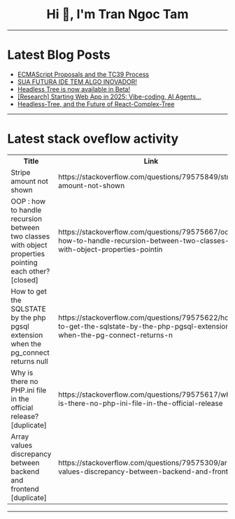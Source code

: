 <h1 align="center">Hi 👋, I'm Tran Ngoc Tam</h1>

---

# Latest Blog Posts 
<!-- BLOG-POST-LIST:START -->
- [ECMAScript Proposals and the TC39 Process](https://dev.to/omriluz1/ecmascript-proposals-and-the-tc39-process-1p4k)
- [SUA FUTURA IDE TEM ALGO INOVADOR!](https://dev.to/notmadebyahuman/sua-futura-ide-tem-algo-inovador-c35)
- [Headless Tree is now available in Beta!](https://dev.to/lukasbach/headless-tree-is-now-available-in-beta-j62)
- [[Research] Starting Web App in 2025: Vibe-coding, AI Agents…](https://dev.to/alesiasirotka/research-starting-web-app-in-2025-vibe-coding-ai-agents-5p8)
- [Headless-Tree, and the Future of React-Complex-Tree](https://dev.to/lukasbach/headless-tree-and-the-future-of-react-complex-tree-33j5)
<!-- BLOG-POST-LIST:END -->

---

# Latest stack oveflow activity
<table>
  <tr><th>Title</th><th>Link</th></tr>
  <!-- STACKOVERFLOW:START --><tr><td>Stripe amount not shown</td><td>https://stackoverflow.com/questions/79575849/stripe-amount-not-shown</td></tr><tr><td>OOP : how to handle recursion between two classes with object properties pointing each other? [closed]</td><td>https://stackoverflow.com/questions/79575667/oop-how-to-handle-recursion-between-two-classes-with-object-properties-pointin</td></tr><tr><td>How to get the SQLSTATE by the php pgsql extension when the pg_connect returns null</td><td>https://stackoverflow.com/questions/79575622/how-to-get-the-sqlstate-by-the-php-pgsql-extension-when-the-pg-connect-returns-n</td></tr><tr><td>Why is there no PHP.ini file in the official release? [duplicate]</td><td>https://stackoverflow.com/questions/79575617/why-is-there-no-php-ini-file-in-the-official-release</td></tr><tr><td>Array values discrepancy between backend and frontend [duplicate]</td><td>https://stackoverflow.com/questions/79575309/array-values-discrepancy-between-backend-and-frontend</td></tr><!-- STACKOVERFLOW:END -->
</table>

---


